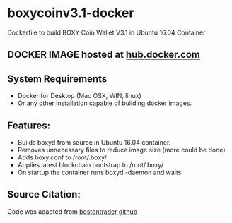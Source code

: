 # boxycoinv3.1-docker
Dockerfile to build BOXY Coin Wallet V3.1 in Ubuntu 16.04 Container

## DOCKER IMAGE hosted at [hub.docker.com](https://hub.docker.com/r/boyroywax/boxy-wallet-v3.1-ubuntu16.04)

## System Requirements
* Docker for Desktop (Mac OSX, WIN, linux)
* Or any other installation capable of building docker images.

## Features:
* Builds boxyd from source in Ubuntu 16.04 container.
* Removes unnecessary files to reduce image size (more could be done)
* Adds boxy.conf to /root/.boxy/
* Applies latest blockchain bootstrap to /root/.boxy/
* On startup the container runs boxyd -daemon and waits.

## Source Citation:
Code was adapted from [bostontrader github](https://github.com/bostontrader/crypto-docker)
